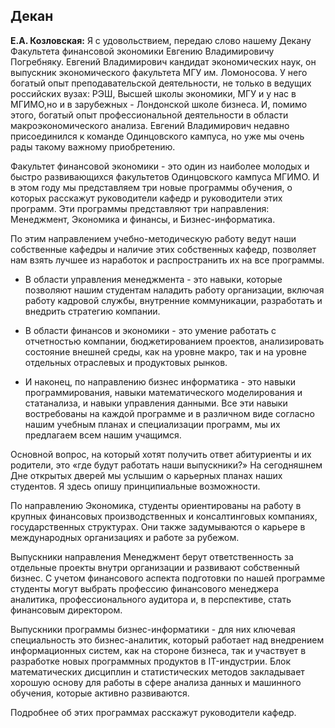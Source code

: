 Декан
-----

**Е.А. Козловская:** Я с удовольствием, передаю слово нашему Декану Факультета финансовой экономики Евгению Владимировичу Погребняку. Евгений Владимирович кандидат экономических наук, он выпускник экономического факультета МГУ им. Ломоносова. У него богатый опыт преподавательской деятельности, не только в ведущих российских вузах: РЭШ, Высшей школы экономики, МГУ и у нас в МГИМО,но и в зарубежных - Лондонской школе бизнеса. И, помимо этого, богатый опыт профессиональной деятельности в области макроэкономического анализа. Евгений Владимирович недавно присоединился к команде Одинцовского кампуса, но уже мы очень рады такому важному приобретению.



Факультет финансовой экономики - это один из наиболее молодых и быстро развивающихся факультетов Одинцовского кампуса МГИМО. И в этом году мы представляем три новые программы обучения, о которых расскажут руководители кафедр и руководители этих программ. Эти программы представляют три направления: Менеджмент, Экономика и финансы, и Бизнес-информатика. 

По этим направлением учебно-методическую работу ведут наши собственные кафедры и наличие этих собственных кафедр, позволяет нам взять лучшее из наработок и распространить их на все программы.

- В области управления менеджмента - это навыки, которые позволяют нашим студентам наладить работу организации, включая работу кадровой службы, внутренние коммуникации, разработать и внедрить стратегию компании.

- В области финансов и экономики - это умение работать с отчетностью компании, бюджетированием проектов, анализировать состояние внешней среды, как на уровне макро, так и на уровне отдельных отраслевых и продуктовых рынков.

- И наконец, по направлению бизнес информатика - это навыки программирования, навыки математического моделирования и статанализа, и навыки управления данными. Все эти навыки востребованы на каждой программе и в различном виде согласно нашим учебным планах и специализации программ, мы их предлагаем всем нашим учащимся.

Основной вопрос, на который хотят получить ответ абитуриенты и их родители, это «где будут работать наши выпускники?» На сегодняшнем Дне открытых дверей мы услышим о карьерных планах наших студентов. Я здесь опишу принципиальные возможности. 


По направлению Экономика, студенты ориентированы на работу в крупных финансовых производственных и консалтинговых компаниях, государственных структурах. Они также задумываются о карьере в международных организациях и работе за рубежом.

Выпускники направления Менеджмент берут ответственность за отдельные проекты внутри организации и развивают собственный бизнес. С учетом финансового аспекта подготовки по нашей программе студенты могут выбрать профессию финансового менеджера аналитика, профессионального аудитора и, в перспективе, стать финансовым директором.

Выпускники программы бизнес-информатики - для них ключевая специальность это бизнес-аналитик, который работает над внедрением информационных систем, как на стороне бизнеса, так и участвует в разработке новых программных продуктов в IT-индустрии. Блок математических дисциплин и статистических методов закладывает хорошую основу для работы в сфере анализа данных и машинного обучения, которые активно развиваются.

Подробнее об этих программах расскажут руководители кафедр.